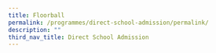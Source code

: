 ```yaml
---
title: Floorball
permalink: /programmes/direct-school-admission/permalink/
description: ""
third_nav_title: Direct School Admission
---
```

